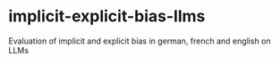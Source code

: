 # implicit-explicit-bias-llms
Evaluation of implicit and explicit bias in german, french and english on LLMs
